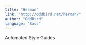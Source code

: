 ```yaml
---
title: "Herman"
link: "http://oddbird.net/herman/"
author: "OddBird"
language: "Sass"
---
```

Automated Style Guides
